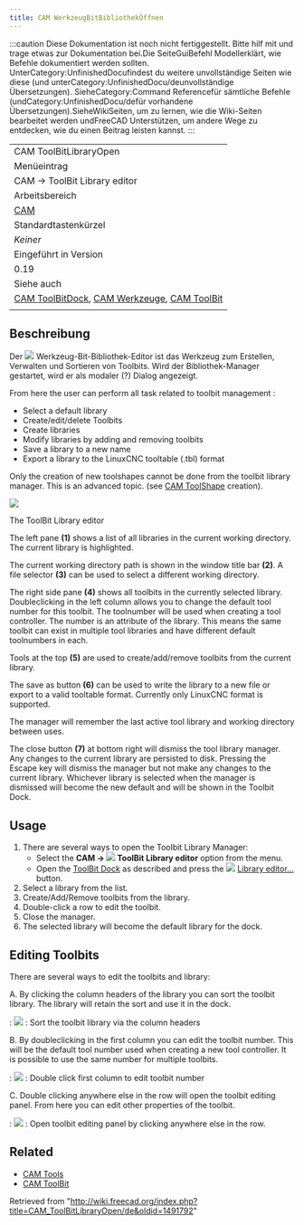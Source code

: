 ```yaml
---
title: CAM WerkzeugBitBibliothekÖffnen
---
```

:::caution
Diese Dokumentation ist noch nicht fertiggestellt. Bitte hilf mit und trage etwas zur Dokumentation bei.Die SeiteGuiBefehl Modellerklärt, wie Befehle dokumentiert werden sollten. UnterCategory:UnfinishedDocufindest du weitere unvollständige Seiten wie diese (und unterCategory:UnfinishedDocu/deunvollständige Übersetzungen). SieheCategory:Command Referencefür sämtliche Befehle (undCategory:UnfinishedDocu/defür vorhandene Übersetzungen).SieheWikiSeiten, um zu lernen, wie die Wiki-Seiten bearbeitet werden undFreeCAD Unterstützen, um andere Wege zu entdecken, wie du einen Beitrag leisten kannst.
:::

|  |
| --- |
| CAM ToolBitLibraryOpen |
| Menüeintrag |
| CAM → ToolBit Library editor |
| Arbeitsbereich |
| [CAM](/CAM_Workbench/de "CAM Workbench/de") |
| Standardtastenkürzel |
| *Keiner* |
| Eingeführt in Version |
| 0.19 |
| Siehe auch |
| [CAM ToolBitDock](/index.php?title=CAM_ToolBitDock/de&action=edit&redlink=1 "CAM ToolBitDock/de (page does not exist)"), [CAM Werkzeuge](/CAM_Tools/de "CAM Tools/de"), [CAM ToolBit](/CAM_ToolBit/de "CAM ToolBit/de") |
|  |

## Beschreibung

Der ![](/images/CAM_ToolBitLibraryOpen.svg) Werkzeug-Bit-Bibliothek-Editor ist das Werkzeug zum Erstellen, Verwalten und Sortieren von Toolbits. Wird der Bibliothek-Manager gestartet, wird er als modaler (?) Dialog angezeigt.

From here the user can perform all task related to toolbit management :

* Select a default library
* Create/edit/delete Toolbits
* Create libraries
* Modify libraries by adding and removing toolbits
* Save a library to a new name
* Export a library to the LinuxCNC tooltable (.tbl) format

Only the creation of new toolshapes cannot be done from the toolbit library manager. This is an advanced topic. (see [CAM ToolShape](/CAM_ToolShape "CAM ToolShape") creation).

![](/images/Toolbitmanager.png)

The ToolBit Library editor

The left pane **(1)** shows a list of all libraries in the current working directory. The current library is highlighted.

The current working directory path is shown in the window title bar **(2)**. A file selector **(3)** can be used to select a different working directory.

The right side pane **(4)** shows all toolbits in the currently selected library. Doubleclicking in the left column allows you to change the default tool number for this toolbit. The toolnumber will be used when creating a tool controller. The number is an attribute of the library. This means the same toolbit can exist in multiple tool libraries and have different default toolnumbers in each.

Tools at the top **(5)** are used to create/add/remove toolbits from the current library.

The save as button **(6)** can be used to write the library to a new file or export to a valid tooltable format. Currently only LinuxCNC format is supported.

The manager will remember the last active tool library and working directory between uses.

The close button **(7)** at bottom right will dismiss the tool library manager. Any changes to the current library are persisted to disk. Pressing the Escape key will dismiss the manager but not make any changes to the current library. Whichever library is selected when the manager is dismissed will become the new default and will be shown in the Toolbit Dock.

## Usage

1. There are several ways to open the Toolbit Library Manager:
   * Select the **CAM → ![](/images/CAM_ToolBitLibraryOpen.svg) ToolBit Library editor** option from the menu.
   * Open the [ToolBit Dock](/CAM_ToolBitDock "CAM ToolBitDock") as described and press the ![](/images/Edit-edit.svg) [Library editor...](/CAM_ToolBitLibraryOpen "CAM ToolBitLibraryOpen") button.
2. Select a library from the list.
3. Create/Add/Remove toolbits from the library.
4. Double-click a row to edit the toolbit.
5. Close the manager.
6. The selected library will become the default library for the dock.

## Editing Toolbits

There are several ways to edit the toolbits and library:

A. By clicking the column headers of the library you can sort the toolbit library. The library will retain the sort and use it in the dock.

:   ![](/images/Librarysort.png)
:   Sort the toolbit library via the column headers

B. By doubleclicking in the first column you can edit the toolbit number. This will be the default tool number used when creating a new tool controller. It is possible to use the same number for multiple toolbits.

:   ![](/images/Edittoolnumber.png)
:   Double click first column to edit toolbit number

C. Double clicking anywhere else in the row will open the toolbit editing panel. From here you can edit other properties of the toolbit.

:   ![](/images/Editingpanel.png)
:   Open toolbit editing panel by clicking anywhere else in the row.

## Related

* [CAM Tools](/CAM_Tools "CAM Tools")
* [CAM ToolBit](/CAM_ToolBit "CAM ToolBit")

Retrieved from "<http://wiki.freecad.org/index.php?title=CAM_ToolBitLibraryOpen/de&oldid=1491792>"